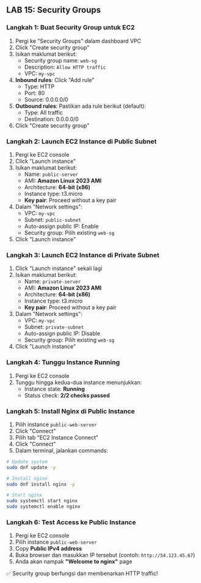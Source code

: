 ## LAB 15: Security Groups

### Langkah 1: Buat Security Group untuk EC2

1. Pergi ke "Security Groups" dalam dashboard VPC
2. Click "Create security group"
3. Isikan maklumat berikut:
   - Security group name: `web-sg`
   - Description: `Allow HTTP traffic`
   - VPC: `my-vpc`
4. **Inbound rules**: Click "Add rule"
   - Type: HTTP
   - Port: 80
   - Source: 0.0.0.0/0
5. **Outbound rules**: Pastikan ada rule berikut (default):
   - Type: All traffic
   - Destination: 0.0.0.0/0
6. Click "Create security group"

### Langkah 2: Launch EC2 Instance di Public Subnet

1. Pergi ke EC2 console
2. Click "Launch instance"
3. Isikan maklumat berikut:
   - Name: `public-server`
   - AMI: **Amazon Linux 2023 AMI**
   - Architecture: **64-bit (x86)**
   - Instance type: t3.micro
   - **Key pair**: Proceed without a key pair
4. Dalam "Network settings":
   - VPC: `my-vpc`
   - Subnet: `public-subnet`
   - Auto-assign public IP: Enable
   - Security group: Pilih existing `web-sg`
5. Click "Launch instance"

### Langkah 3: Launch EC2 Instance di Private Subnet

1. Click "Launch instance" sekali lagi
2. Isikan maklumat berikut:
   - Name: `private-server`
   - AMI: **Amazon Linux 2023 AMI**
   - Architecture: **64-bit (x86)**
   - Instance type: t3.micro
   - **Key pair**: Proceed without a key pair
3. Dalam "Network settings":
   - VPC: `my-vpc`
   - Subnet: `private-subnet`
   - Auto-assign public IP: Disable
   - Security group: Pilih existing `web-sg`
4. Click "Launch instance"

### Langkah 4: Tunggu Instance Running

1. Pergi ke EC2 console
2. Tunggu hingga kedua-dua instance menunjukkan:
   - Instance state: **Running**
   - Status check: **2/2 checks passed**

### Langkah 5: Install Nginx di Public Instance

1. Pilih instance `public-web-server`
2. Click "Connect"
3. Pilih tab "EC2 Instance Connect"
4. Click "Connect"
5. Dalam terminal, jalankan commands:

```bash
# Update system
sudo dnf update -y

# Install nginx
sudo dnf install nginx -y

# Start nginx
sudo systemctl start nginx
sudo systemctl enable nginx
```

### Langkah 6: Test Access ke Public Instance

1. Pergi ke EC2 console
2. Pilih instance `public-web-server`
3. Copy **Public IPv4 address**
4. Buka browser dan masukkan IP tersebut (contoh: `http://54.123.45.67`)
5. Anda akan nampak **"Welcome to nginx"** page

✅ Security group berfungsi dan membenarkan HTTP traffic!
